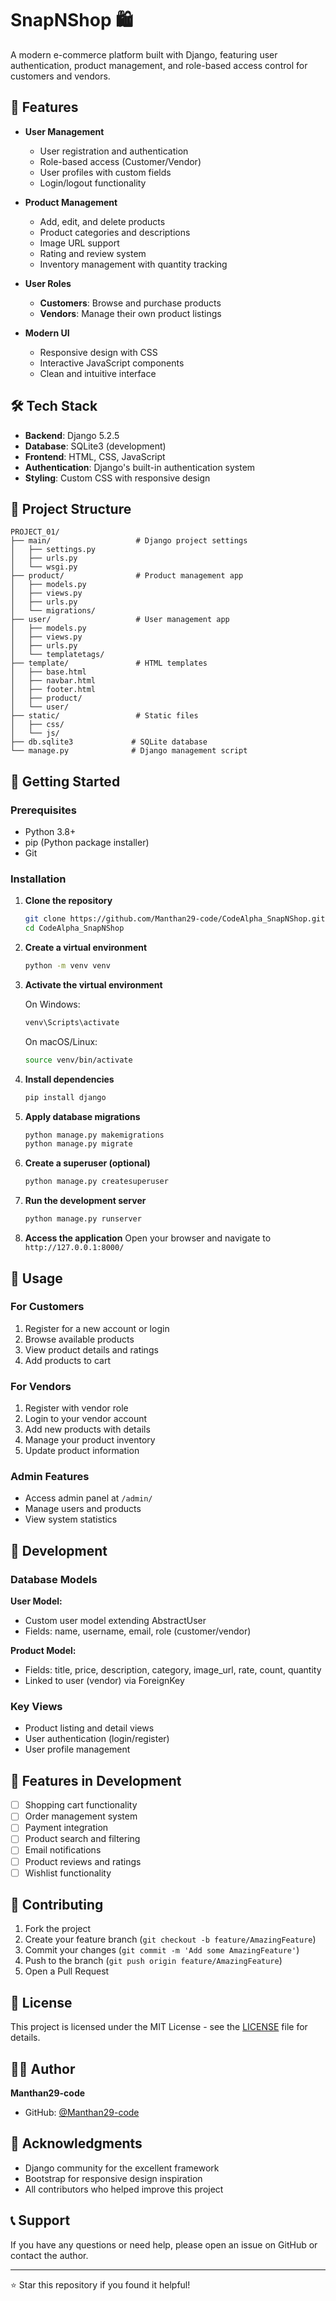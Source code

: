 # SnapNShop 🛍️

A modern e-commerce platform built with Django, featuring user authentication, product management, and role-based access control for customers and vendors.

## 🚀 Features

- **User Management**
  - User registration and authentication
  - Role-based access (Customer/Vendor)
  - User profiles with custom fields
  - Login/logout functionality

- **Product Management**
  - Add, edit, and delete products
  - Product categories and descriptions
  - Image URL support
  - Rating and review system
  - Inventory management with quantity tracking

- **User Roles**
  - **Customers**: Browse and purchase products
  - **Vendors**: Manage their own product listings

- **Modern UI**
  - Responsive design with CSS
  - Interactive JavaScript components
  - Clean and intuitive interface

## 🛠️ Tech Stack

- **Backend**: Django 5.2.5
- **Database**: SQLite3 (development)
- **Frontend**: HTML, CSS, JavaScript
- **Authentication**: Django's built-in authentication system
- **Styling**: Custom CSS with responsive design

## 📁 Project Structure

```
PROJECT_01/
├── main/                   # Django project settings
│   ├── settings.py
│   ├── urls.py
│   └── wsgi.py
├── product/                # Product management app
│   ├── models.py
│   ├── views.py
│   ├── urls.py
│   └── migrations/
├── user/                   # User management app
│   ├── models.py
│   ├── views.py
│   ├── urls.py
│   └── templatetags/
├── template/               # HTML templates
│   ├── base.html
│   ├── navbar.html
│   ├── footer.html
│   ├── product/
│   └── user/
├── static/                 # Static files
│   ├── css/
│   └── js/
├── db.sqlite3             # SQLite database
└── manage.py              # Django management script
```

## 🚀 Getting Started

### Prerequisites

- Python 3.8+
- pip (Python package installer)
- Git

### Installation

1. **Clone the repository**
   ```bash
   git clone https://github.com/Manthan29-code/CodeAlpha_SnapNShop.git
   cd CodeAlpha_SnapNShop
   ```

2. **Create a virtual environment**
   ```bash
   python -m venv venv
   ```

3. **Activate the virtual environment**
   
   On Windows:
   ```bash
   venv\Scripts\activate
   ```
   
   On macOS/Linux:
   ```bash
   source venv/bin/activate
   ```

4. **Install dependencies**
   ```bash
   pip install django
   ```

5. **Apply database migrations**
   ```bash
   python manage.py makemigrations
   python manage.py migrate
   ```

6. **Create a superuser (optional)**
   ```bash
   python manage.py createsuperuser
   ```

7. **Run the development server**
   ```bash
   python manage.py runserver
   ```

8. **Access the application**
   Open your browser and navigate to `http://127.0.0.1:8000/`

## 📱 Usage

### For Customers
1. Register for a new account or login
2. Browse available products
3. View product details and ratings
4. Add products to cart

### For Vendors
1. Register with vendor role
2. Login to your vendor account
3. Add new products with details
4. Manage your product inventory
5. Update product information

### Admin Features
- Access admin panel at `/admin/`
- Manage users and products
- View system statistics

## 🔧 Development

### Database Models

**User Model:**
- Custom user model extending AbstractUser
- Fields: name, username, email, role (customer/vendor)

**Product Model:**
- Fields: title, price, description, category, image_url, rate, count, quantity
- Linked to user (vendor) via ForeignKey

### Key Views
- Product listing and detail views
- User authentication (login/register)
- User profile management


## 🌟 Features in Development

- [ ] Shopping cart functionality
- [ ] Order management system
- [ ] Payment integration
- [ ] Product search and filtering
- [ ] Email notifications
- [ ] Product reviews and ratings
- [ ] Wishlist functionality

## 🤝 Contributing

1. Fork the project
2. Create your feature branch (`git checkout -b feature/AmazingFeature`)
3. Commit your changes (`git commit -m 'Add some AmazingFeature'`)
4. Push to the branch (`git push origin feature/AmazingFeature`)
5. Open a Pull Request

## 📝 License

This project is licensed under the MIT License - see the [LICENSE](LICENSE) file for details.

## 👨‍💻 Author

**Manthan29-code**
- GitHub: [@Manthan29-code](https://github.com/Manthan29-code)

## 🙏 Acknowledgments

- Django community for the excellent framework
- Bootstrap for responsive design inspiration
- All contributors who helped improve this project

## 📞 Support

If you have any questions or need help, please open an issue on GitHub or contact the author.

---

⭐ Star this repository if you found it helpful!
